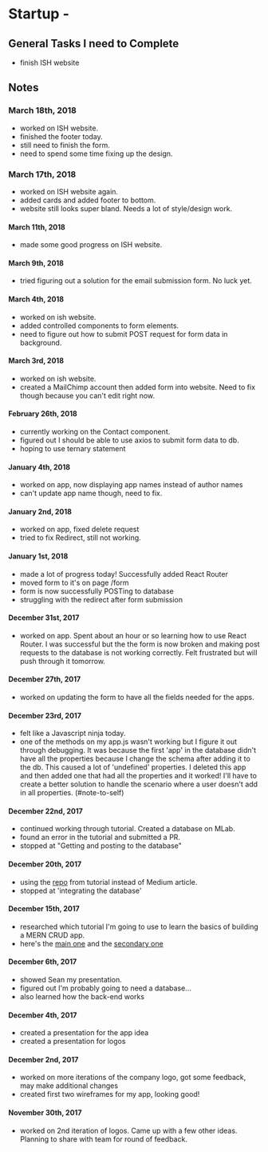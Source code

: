 # Startup -  

## General Tasks I need to Complete
- finish ISH website

## Notes

### March 18th, 2018
- worked on ISH website.
- finished the footer today.
- still need to finish the form.
- need to spend some time fixing up the design.

### March 17th, 2018
- worked on ISH website again.
- added cards and added footer to bottom. 
- website still looks super bland. Needs a lot of style/design work.

#### March 11th, 2018
- made some good progress on ISH website.

#### March 9th, 2018
- tried figuring out a solution for the email submission form. No luck yet.

#### March 4th, 2018
- worked on ish website.
- added controlled components to form elements.
- need to figure out how to submit POST request for form data in background.

#### March 3rd, 2018
- worked on ish website. 
- created a MailChimp account then added form into website. Need to fix though because you can't edit right now.

#### February 26th, 2018
- currently working on the Contact component.
- figured out I should be able to use axios to submit form data to db.
- hoping to use ternary statement

#### January 4th, 2018
- worked on app, now displaying app names instead of author names
- can't update app name though, need to fix.

#### January 2nd, 2018
- worked on app, fixed delete request
- tried to fix Redirect, still not working.

#### January 1st, 2018
- made a lot of progress today! Successfully added React Router
- moved form to it's on page /form
- form is now successfully POSTing to database
- struggling with the redirect after form submission

#### December 31st, 2017
- worked on app. Spent about an hour or so learning how to use React Router. I was successful but the the form is now broken and making post requests to the database is not working correctly. Felt frustrated but will push through it tomorrow.

#### December 27th, 2017
- worked on updating the form to have all the fields needed for the apps.

#### December 23rd, 2017
- felt like a Javascript ninja today.
- one of the methods on my app.js wasn't working but I figure it out through debugging. It was because the first 'app' in the database didn't have all the properties because I change the schema after adding it to the db. This caused a lot of 'undefined' properties. I deleted this app and then added one that had all the properties and it worked! I'll have to create a better solution to handle the scenario where a user doesn't add in all properties. (#note-to-self)

#### December 22nd, 2017
- continued working through tutorial. Created a database on MLab. 
- found an error in the tutorial and submitted a PR.
- stopped at "Getting and posting to the database"

#### December 20th, 2017
- using the [repo](https://github.com/bryantheastronaut/mernCommentBox) from tutorial instead of Medium article.
- stopped at 'integrating the database'


#### December 15th, 2017
- researched which tutorial I'm going to use to learn the basics of building a MERN CRUD app.
- here's the [main one](https://medium.com/@bryantheastronaut/react-getting-started-the-mern-stack-tutorial-feat-es6-de1a2886be50) and the [secondary one](https://hashnode.com/post/react-tutorial-using-mern-stack-ciiyus9m700qqge53mer0isxz)

#### December 6th, 2017
- showed Sean my presentation. 
- figured out I'm probably going to need a database...
- also learned how the back-end works


#### December 4th, 2017
- created a presentation for the app idea
- created a presentation for logos

#### December 2nd, 2017
- worked on more iterations of the company logo, got some feedback, may make additional changes
- created first two wireframes for my app, looking good!

#### November 30th, 2017
- worked on 2nd iteration of logos. Came up with a few other ideas. Planning to share with team for round of feedback. 
 

